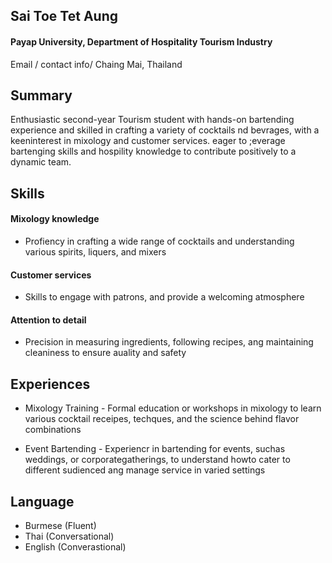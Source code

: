 ## Sai Toe Tet Aung
#### Payap University, Department of Hospitality Tourism Industry 


Email / contact info/ Chaing Mai, Thailand

## Summary 

Enthusiastic second-year Tourism student with hands-on bartending experience and skilled in crafting a variety of cocktails nd bevrages, with a keeninterest in mixology and customer services. eager to ;everage bartenging skills and hospility knowledge to contribute positively to a dynamic team.

## Skills

#### Mixology knowledge
- Profiency in crafting a wide range of cocktails and understanding various spirits, liquers, and mixers

#### Customer services
- Skills to engage with patrons, and provide a welcoming atmosphere
  
#### Attention to detail
- Precision in measuring ingredients, following recipes, ang maintaining cleaniness to ensure auality and safety

## Experiences

- Mixology Training - Formal education or workshops in mixology to learn various cocktail receipes, techques, and the science behind flavor combinations

- Event Bartending - Experiencr in bartending for events, suchas weddings, or corporategatherings, to understand howto cater to different sudienced ang manage service in varied settings

## Language

  -  Burmese (Fluent)
  -  Thai (Conversational)
  -  English (Converastional)
